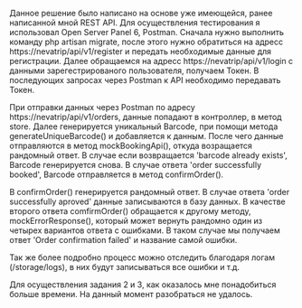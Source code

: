 Данное решение было написано на основе уже имеющейся, ранее написанной мной REST API. 
Для осуществления тестирования я использовал Open Server Panel 6, Postman.
Сначала нужно выполнить команду php artisan migrate, после этого нужно обратиться на адресс https://nevatrip/api/v1/register и передать необходимые данные для регистрации. 
Далее обращаемся на адресс https://nevatrip/api/v1/login с данными зарегестрированого пользователя, получаем Токен. В последующих запросах через Postman к API необходимо передавать Токен.

При отправки данных через Postman по адресу https://nevatrip/api/v1/orders, данные попадают в контроллер, в метод store.
Далее генерируется уникальный Barcode, при помощи метода generateUniqueBarcode() и добавляется к данным. После чего  данные отправляются в метод mockBookingApi(), откуда возращается рандомный ответ.
В случае если возвращается 'barcode already exists', Barcode генерируется снова. В случае ответа 'order successfully booked', Barcode отправляется в метод confirmOrder().

В confirmOrder() генерируется рандомный ответ. В случае ответа 'order successfully aproved' данные записываются в базу данных. В качестве второго ответа comfirmOrder() обращается к другому методу,
mockErrorResponse(), который может вернуть рандомно один из четырех вариантов ответа с ошибками. В таком случае мы получаем ответ 'Order confirmation failed' и название самой ошибки.

Так же более подробно процесс можно отследить благодаря логам (/storage/logs), в них будут записываться все ошибки и т.д.

Для осуществления задания 2 и 3, как оказалось мне понадобиться больше времени. На данный момент разобраться не удалось.
